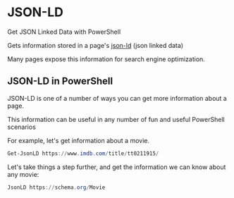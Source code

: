 # JSON-LD

Get JSON Linked Data with PowerShell

Gets information stored in a page's [json-ld](https://json-ld.org/) (json linked data)

Many pages expose this information for search engine optimization.  

## JSON-LD in PowerShell

JSON-LD is one of a number of ways you can get more information about a page.

This information can be useful in any number of fun and useful PowerShell scenarios

For example, let's get information about a movie.

~~~PowerShell
Get-JsonLD https://www.imdb.com/title/tt0211915/
~~~

Let's take things a step further, and get the information we can know about any movie:

~~~PowerShell
JsonLD https://schema.org/Movie
~~~
 